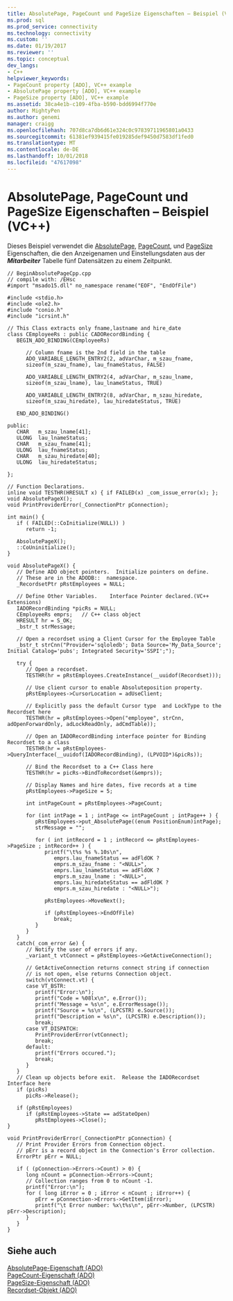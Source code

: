 ```yaml
---
title: AbsolutePage, PageCount und PageSize Eigenschaften – Beispiel (VC++) | Microsoft-Dokumentation
ms.prod: sql
ms.prod_service: connectivity
ms.technology: connectivity
ms.custom: ''
ms.date: 01/19/2017
ms.reviewer: ''
ms.topic: conceptual
dev_langs:
- C++
helpviewer_keywords:
- PageCount property [ADO], VC++ example
- AbsolutePage property [ADO], VC++ example
- PageSize property [ADO], VC++ example
ms.assetid: 38ca4e1b-c109-4fba-b590-bdd6994f770e
author: MightyPen
ms.author: genemi
manager: craigg
ms.openlocfilehash: 707d8ca7db6d61e324c0c97839711965801a0433
ms.sourcegitcommit: 61381ef939415fe019285def9450d7583df1fed0
ms.translationtype: MT
ms.contentlocale: de-DE
ms.lasthandoff: 10/01/2018
ms.locfileid: "47617098"
---
```

# <a name="absolutepage-pagecount-and-pagesize-properties-example-vc"></a>AbsolutePage, PageCount und PageSize Eigenschaften – Beispiel (VC++)
Dieses Beispiel verwendet die [AbsolutePage](../../../ado/reference/ado-api/absolutepage-property-ado.md), [PageCount](../../../ado/reference/ado-api/pagecount-property-ado.md), und [PageSize](../../../ado/reference/ado-api/pagesize-property-ado.md) Eigenschaften, die den Anzeigenamen und Einstellungsdaten aus der ***Mitarbeiter*** Tabelle fünf Datensätzen zu einem Zeitpunkt.  
  
```  
// BeginAbsolutePageCpp.cpp  
// compile with: /EHsc  
#import "msado15.dll" no_namespace rename("EOF", "EndOfFile")  
  
#include <stdio.h>  
#include <ole2.h>  
#include "conio.h"  
#include "icrsint.h"  
  
// This Class extracts only fname,lastname and hire_date  
class CEmployeeRs : public CADORecordBinding {  
   BEGIN_ADO_BINDING(CEmployeeRs)  
  
      // Column fname is the 2nd field in the table     
      ADO_VARIABLE_LENGTH_ENTRY2(2, adVarChar, m_szau_fname,   
      sizeof(m_szau_fname), lau_fnameStatus, FALSE)  
  
      ADO_VARIABLE_LENGTH_ENTRY2(4, adVarChar, m_szau_lname,   
      sizeof(m_szau_lname), lau_lnameStatus, TRUE)  
  
      ADO_VARIABLE_LENGTH_ENTRY2(8, adVarChar, m_szau_hiredate,   
      sizeof(m_szau_hiredate), lau_hiredateStatus, TRUE)  
  
   END_ADO_BINDING()  
  
public:  
   CHAR   m_szau_lname[41];  
   ULONG  lau_lnameStatus;  
   CHAR   m_szau_fname[41];  
   ULONG  lau_fnameStatus;  
   CHAR   m_szau_hiredate[40];  
   ULONG  lau_hiredateStatus;  
  
};  
  
// Function Declarations.  
inline void TESTHR(HRESULT x) { if FAILED(x) _com_issue_error(x); };  
void AbsolutePageX();  
void PrintProviderError(_ConnectionPtr pConnection);   
  
int main() {  
   if ( FAILED(::CoInitialize(NULL)) )  
      return -1;  
  
   AbsolutePageX();  
   ::CoUninitialize();  
}  
  
void AbsolutePageX() {  
   // Define ADO object pointers.  Initialize pointers on define.  
   // These are in the ADODB::  namespace.  
   _RecordsetPtr pRstEmployees = NULL;  
  
   // Define Other Variables.    Interface Pointer declared.(VC++ Extensions)  
   IADORecordBinding *picRs = NULL;  
   CEmployeeRs emprs;   // C++ class object   
   HRESULT hr = S_OK;  
   _bstr_t strMessage;  
  
   // Open a recordset using a Client Cursor for the Employee Table  
   _bstr_t strCnn("Provider='sqloledb'; Data Source='My_Data_Source'; Initial Catalog='pubs'; Integrated Security='SSPI';");  
  
   try {  
      // Open a recordset.  
      TESTHR(hr = pRstEmployees.CreateInstance(__uuidof(Recordset)));  
  
      // Use client cursor to enable Absoluteposition property.  
      pRstEmployees->CursorLocation = adUseClient;  
  
      // Explicitly pass the default Cursor type  and LockType to the Recordset here   
      TESTHR(hr = pRstEmployees->Open("employee", strCnn, adOpenForwardOnly, adLockReadOnly, adCmdTable));  
  
      // Open an IADORecordBinding interface pointer for Binding Recordset to a class      
      TESTHR(hr = pRstEmployees->QueryInterface(__uuidof(IADORecordBinding), (LPVOID*)&picRs));  
  
      // Bind the Recordset to a C++ Class here      
      TESTHR(hr = picRs->BindToRecordset(&emprs));  
  
      // Display Names and hire dates, five records at a time  
      pRstEmployees->PageSize = 5;  
  
      int intPageCount = pRstEmployees->PageCount;  
  
      for (int intPage = 1 ; intPage <= intPageCount ; intPage++ ) {  
         pRstEmployees->put_AbsolutePage((enum PositionEnum)intPage);  
         strMessage = "";  
  
         for ( int intRecord = 1 ; intRecord <= pRstEmployees->PageSize ; intRecord++ ) {  
            printf("\t%s %s %.10s\n",   
               emprs.lau_fnameStatus == adFldOK ?   
               emprs.m_szau_fname : "<NULL>",  
               emprs.lau_lnameStatus == adFldOK ?   
               emprs.m_szau_lname : "<NULL>",  
               emprs.lau_hiredateStatus == adFldOK ?   
               emprs.m_szau_hiredate : "<NULL>");  
  
            pRstEmployees->MoveNext();  
  
            if (pRstEmployees->EndOfFile)  
               break;  
         }  
      }  
   }  
   catch(_com_error &e) {  
      // Notify the user of errors if any.  
      _variant_t vtConnect = pRstEmployees->GetActiveConnection();  
  
      // GetActiveConnection returns connect string if connection  
      // is not open, else returns Connection object.  
      switch(vtConnect.vt) {  
      case VT_BSTR:  
         printf("Error:\n");  
         printf("Code = %08lx\n", e.Error());  
         printf("Message = %s\n", e.ErrorMessage());  
         printf("Source = %s\n", (LPCSTR) e.Source());  
         printf("Description = %s\n", (LPCSTR) e.Description());  
         break;  
      case VT_DISPATCH:  
         PrintProviderError(vtConnect);  
         break;  
      default:  
         printf("Errors occured.");  
         break;  
      }  
   }  
   // Clean up objects before exit.  Release the IADORecordset Interface here  
   if (picRs)   
      picRs->Release();  
  
   if (pRstEmployees)  
      if (pRstEmployees->State == adStateOpen)  
         pRstEmployees->Close();  
}  
  
void PrintProviderError(_ConnectionPtr pConnection) {  
   // Print Provider Errors from Connection object.  
   // pErr is a record object in the Connection's Error collection.  
   ErrorPtr pErr = NULL;  
  
   if ( (pConnection->Errors->Count) > 0) {  
      long nCount = pConnection->Errors->Count;  
      // Collection ranges from 0 to nCount -1.  
      printf("Error:\n");  
      for ( long iError = 0 ; iError < nCount ; iError++) {  
         pErr = pConnection->Errors->GetItem(iError);  
         printf("\t Error number: %x\t%s\n", pErr->Number, (LPCSTR) pErr->Description);  
      }  
   }  
}  
```  
  
## <a name="see-also"></a>Siehe auch  
 [AbsolutePage-Eigenschaft (ADO)](../../../ado/reference/ado-api/absolutepage-property-ado.md)   
 [PageCount-Eigenschaft (ADO)](../../../ado/reference/ado-api/pagecount-property-ado.md)   
 [PageSize-Eigenschaft (ADO)](../../../ado/reference/ado-api/pagesize-property-ado.md)   
 [Recordset-Objekt (ADO)](../../../ado/reference/ado-api/recordset-object-ado.md)
